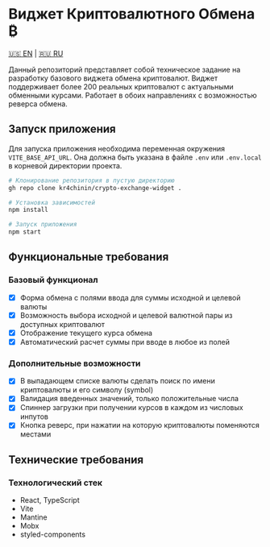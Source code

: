 # Виджет Криптовалютного Обмена ₿

[🇺🇸 EN](https://github.com/kr4chinin/crypto-exchange-widget/blob/master/README.md) | [🇷🇺 RU](https://github.com/kr4chinin/crypto-exchange-widget/blob/master/README_RU.md)

Данный репозиторий представляет собой техническое задание на разработку базового виджета обмена криптовалют. Виджет поддерживает более 200 реальных криптовалют с актуальными обменными курсами. Работает в обоих направлениях с возможностью реверса обмена.

## Запуск приложения

Для запуска приложения необходима переменная окружения `VITE_BASE_API_URL`. Она должна быть указана в файле `.env` или `.env.local` в корневой директории проекта.

```bash
# Клонирование репозитория в пустую директорию
gh repo clone kr4chinin/crypto-exchange-widget .

# Установка зависимостей
npm install

# Запуск приложения
npm start
```

## Функциональные требования

### Базовый функционал

- [x] Форма обмена с полями ввода для суммы исходной и целевой валюты
- [x] Возможность выбора исходной и целевой валютной пары из доступных криптовалют
- [x] Отображение текущего курса обмена
- [x] Автоматический расчет суммы при вводе в любое из полей

### Дополнительные возможности

- [x] В выпадающем списке валюты сделать поиск по имени криптовалюты и его символу (symbol)
- [x] Валидация введенных значений, только положительные числа
- [x] Спиннер загрузки при получении курсов в каждом из числовых инпутов
- [x] Кнопка реверс, при нажатии на которую криптовалюты поменяются местами

## Технические требования

### Технологический стек

- React, TypeScript
- Vite
- Mantine
- Mobx
- styled-components
